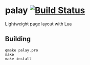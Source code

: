# palay [![Build Status](https://travis-ci.org/lkc/palay.svg)](https://travis-ci.org/lkc/palay)

Lightweight page layout with Lua

## Building

```
qmake palay.pro
make
make install
```
